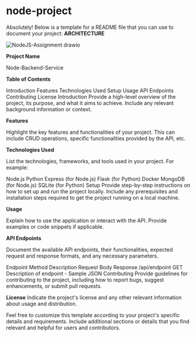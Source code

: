 # node-project


Absolutely! Below is a template for a README file that you can use to document your project:
**ARCHITECTURE**

![NodeJS-Assignment drawio](https://github.com/anand-nanwana14/node-project/assets/121349107/9b4dcdf7-d51d-4f86-ab6a-4622781d02a0)


**Project Name**

Node-Backend-Service 

**Table of Contents**

Introduction
Features
Technologies Used
Setup
Usage
API Endpoints
Contributing
License
Introduction
Provide a high-level overview of the project, its purpose, and what it aims to achieve. Include any relevant background information or context.

**Features**

Highlight the key features and functionalities of your project. This can include CRUD operations, specific functionalities provided by the API, etc.

**Technologies Used**

List the technologies, frameworks, and tools used in your project. For example:

Node.js
Python
Express (for Node.js)
Flask (for Python)
Docker
MongoDB (for Node.js)
SQLite (for Python)
Setup
Provide step-by-step instructions on how to set up and run the project locally. Include any prerequisites and installation steps required to get the project running on a local machine.

**Usage**

Explain how to use the application or interact with the API. Provide examples or code snippets if applicable.

**API Endpoints**

Document the available API endpoints, their functionalities, expected request and response formats, and any necessary parameters.

Endpoint	Method	Description	Request Body	Response
/api/endpoint	GET	Description of endpoint	-	Sample JSON
Contributing
Provide guidelines for contributing to the project, including how to report bugs, suggest enhancements, or submit pull requests.

**License**
Indicate the project's license and any other relevant information about usage and distribution.

Feel free to customize this template according to your project's specific details and requirements. Include additional sections or details that you find relevant and helpful for users and contributors.
